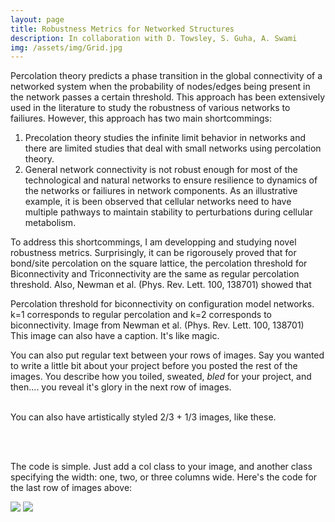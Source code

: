 ```yaml
---
layout: page
title: Robustness Metrics for Networked Structures
description: In collaboration with D. Towsley, S. Guha, A. Swami
img: /assets/img/Grid.jpg
---
```


Percolation theory predicts a phase transition in the global connectivity of a networked system when the probability of nodes/edges being present in the network passes a certain threshold. This approach has been extensively used in the literature to study the robustness of various networks to failiures. However, this approach has two main shortcommings:
 1. Precolation theory studies the infinite limit behavior in networks and there are limited studies that deal with small networks using percolation theory. 
 2. General network connectivity is not robust enough for most of the technological and natural networks to ensure resilience to dynamics of the networks or failiures in network components. As an illustrative example, it is been observed that cellular networks need to have multiple pathways to maintain stability to perturbations during cellular metabolism.

To address this shortcommings, I am developping and studying novel robustness metrics. Surprisingly, it can be rigorousely proved that for bond/site percolation on the square lattice, the percolation threshold for Biconnectivity and Triconnectivity are the same as regular percolation threshold. Also, Newman et al. (Phys. Rev. Lett. 100, 138701) showed that 




<div class="img">
    <img class="col three" src="{{ site.baseurl }}/assets/img/Newman.png" alt="" title="Newman"/>
</div>
<div class="caption">
    Percolation threshold for biconnectivity on configuration model networks. k=1 corresponds to regular percolation and k=2 corresponds to biconnectivity. Image from Newman et al. (Phys. Rev. Lett. 100, 138701) 
</div>
<div class="img_row">
    <img class="col three left" src="{{ site.baseurl }}/assets/img/5.jpg" alt="" title="example image"/>
</div>
<div class="col three caption">
    This image can also have a caption. It's like magic.
</div>

You can also put regular text between your rows of images. Say you wanted to write a little bit about your project before you posted the rest of the images. You describe how you toiled, sweated, *bled* for your project, and then.... you reveal it's glory in the next row of images.


<div class="img_row">
    <img class="col two left" src="{{ site.baseurl }}/assets/img/6.jpg" alt="" title="example image"/>
    <img class="col one left" src="{{ site.baseurl }}/assets/img/11.jpg" alt="" title="example image"/>
</div>
<div class="col three caption">
    You can also have artistically styled 2/3 + 1/3 images, like these.
</div>


<br/><br/>


The code is simple. Just add a col class to your image, and another class specifying the width: one, two, or three columns wide. Here's the code for the last row of images above:

<div class="img_row">
    <img class="col two left" src="/img/6.jpg"/>
    <img class="col one left" src="/img/11.jpg"/>
</div>
